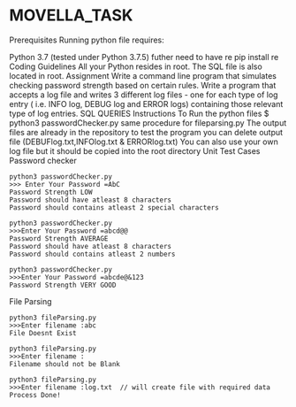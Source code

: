 # MOVELLA_TASK

Prerequisites
Running python file requires:

Python 3.7 (tested under Python 3.7.5)
futher need to have re
  pip install re
Coding Guidelines
All your Python resides in root.
The SQL file is also located in root.
Assignment
Write a command line program that simulates checking password strength based on certain rules.
Write a program that accepts a log file and writes 3 different log files - one for each type of log entry ( i.e. INFO log, DEBUG log and ERROR logs) containing those relevant type of log entries.
SQL QUERIES
Instructions
To Run the python files
$ python3 passwordChecker.py
same procedure for fileparsing.py
The output files are already in the repository to test the program you can delete output file (DEBUFlog.txt,INFOlog.txt & ERRORlog.txt)
You can also use your own log file but it should be copied into the root directory
Unit Test Cases
Password checker
```
python3 passwordChecker.py
>>> Enter Your Password =AbC
Password Strength LOW
Password should have atleast 8 characters
Password should contains atleast 2 special characters

python3 passwordChecker.py
>>>Enter Your Password =abcd@@
Password Strength AVERAGE
Password should have atleast 8 characters
Password should contains atleast 2 numbers

python3 passwordChecker.py
>>>Enter Your Password =abcde@&123
Password Strength VERY GOOD

```
File Parsing
```
python3 fileParsing.py
>>>Enter filename :abc
File Doesnt Exist

python3 fileParsing.py
>>>Enter filename :
Filename should not be Blank

python3 fileParsing.py
>>>Enter filename :log.txt  // will create file with required data
Process Done!

```
